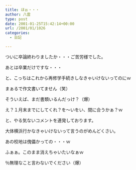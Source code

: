 ```yaml
---
title: ほぉ・・・
author: 八雲
type: post
date: 2001-01-25T15:42:14+00:00
url: /2001/01/1026
categories:
  - 日記

---
```

ついに卒論終わりましたか・・・ご苦労様でした。
  
あとは卒業だけですな・・・
  
と、こっちはこれから再修学手続きしなきゃいけないってのにｗ
  
まぁるで作文書いてません（笑）
  
そういえば、まだ書類いるんだっけ？（爆）
  
え？１月末までにしてくれ？を～いをい、間に合うかぁ？ｗ
  
と、やる気ないコメントを連発しております。
  
大体横浜行かなきゃいけないって言うのがめんどくさい。
  
あの校地は傀儡かっての・・・ｗ
  
ふぁぁ。このまま消えちゃいたいなぁｗ
  
％無理なこと言わないでください（爆）